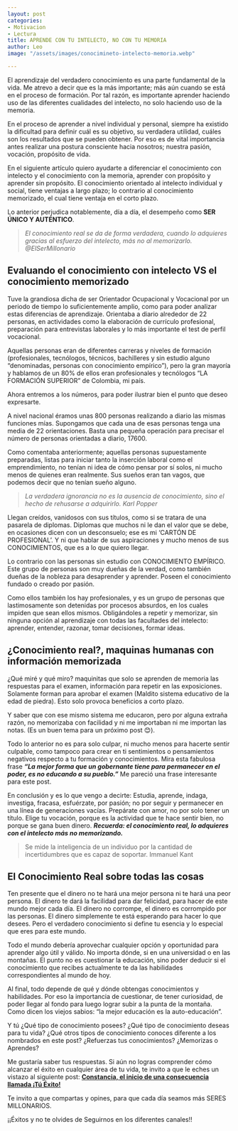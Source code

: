 ```yaml
---
layout: post
categories:
- Motivacion
- Lectura
title: APRENDE CON TU INTELECTO, NO CON TU MEMORIA
author: Leo
image: "/assets/images/conocimineto-intelecto-memoria.webp"

---
```

El aprendizaje del verdadero conocimiento es una parte fundamental de la vida. Me atrevo a decir que es la más importante; más aún cuando se está en el proceso de formación. Por tal razón, es importante aprender haciendo uso de las diferentes cualidades del intelecto, no solo haciendo uso de la memoria.

En el proceso de aprender a nivel individual y personal, siempre ha existido la dificultad para definir cuál es su objetivo, su verdadera utilidad, cuáles son los resultados que se pueden obtener. Por eso es de vital importancia antes realizar una postura consciente hacia nosotros; nuestra pasión, vocación, propósito de vida.

En el siguiente artículo quiero ayudarte a diferenciar el conocimiento con intelecto y el conocimiento con la memoria, aprender con propósito y aprender sin propósito. El conocimiento orientado al intelecto individual y social, tiene ventajas a largo plazo; lo contrario al conocimiento memorizado, el cual tiene ventaja en el corto plazo.

Lo anterior perjudica notablemente, día a día, el desempeño como **SER ÚNICO Y AUTÉNTICO**.

> _El conocimiento real se da de forma verdadera, cuando lo adquieres gracias al esfuerzo del intelecto, más no al memorizarlo. @ElSerMillonario_

## **Evaluando el conocimiento con intelecto VS el conocimiento memorizado**

Tuve la grandiosa dicha de ser Orientador Ocupacional y Vocacional por un periodo de tiempo lo suficientemente amplio, como para poder analizar estas diferencias de aprendizaje. Orientaba a diario alrededor de 22 personas, en actividades como la elaboración de currículo profesional, preparación para entrevistas laborales y lo más importante el test de perfil vocacional.

Aquellas personas eran de diferentes carreras y niveles de formación (profesionales, tecnólogos, técnicos, bachilleres y sin estudio alguno “denominadas, personas con conocimiento empírico”), pero la gran mayoría y hablamos de un 80% de ellos eran profesionales y tecnólogos “LA FORMACIÓN SUPERIOR” de Colombia, mi país.

Ahora entremos a los números, para poder ilustrar bien el punto que deseo expresarte.

A nivel nacional éramos unas 800 personas realizando a diario las mismas funciones mías. Supongamos que cada una de esas personas tenga una media de 22 orientaciones. Basta una pequeña operación para precisar el número de personas orientadas a diario, 17600.

Como comentaba anteriormente; aquellas personas supuestamente preparadas, listas para iniciar tanto la inserción laboral como el emprendimiento, no tenían ni idea de cómo pensar por sí solos, ni mucho menos de quienes eran realmente. Sus sueños eran tan vagos, que podemos decir que no tenían sueño alguno.

> _La verdadera ignorancia no es la ausencia de conocimiento, sino el hecho de rehusarse a adquirirlo. Karl Popper_

Llegan creídos, vanidosos con sus títulos, como si se tratara de una pasarela de diplomas. Diplomas que muchos ni le dan el valor que se debe, en ocasiones dicen con un desconsuelo; ese es mi ‘CARTÓN DE PROFESIONAL’. Y ni que hablar de sus aspiraciones y mucho menos de sus CONOCIMIENTOS, que es a lo que quiero llegar.

Lo contrario con las personas sin estudio con CONOCIMIENTO EMPÍRICO. Este grupo de personas son muy dueñas de la verdad, como también dueñas de la nobleza para desaprender y aprender. Poseen el conocimiento fundado o creado por pasión.

Como ellos también los hay profesionales, y es un grupo de personas que lastimosamente son detenidas por procesos absurdos, en los cuales impiden que sean ellos mismos. Obligándoles a repetir y memorizar, sin ninguna opción al aprendizaje con todas las facultades del intelecto: aprender, entender, razonar, tomar decisiones, formar ideas.

## **¿Conocimiento real?, maquinas humanas con información memorizada**

¿Qué miré y qué miro? maquinitas que solo se aprenden de memoria las respuestas para el examen, información para repetir en las exposiciones. Solamente forman para aprobar el examen (Maldito sistema educativo de la edad de piedra). Esto solo provoca beneficios a corto plazo.

Y saber que con ese mismo sistema me educaron, pero por alguna extraña razón, no memorizaba con facilidad y ni me importaban ni me importan las notas. (Es un buen tema para un próximo post 😊).

Todo lo anterior no es para solo culpar, ni mucho menos para hacerte sentir culpable, como tampoco para crear en ti sentimientos o pensamientos negativos respecto a tu formación y conocimientos. Mira esta fabulosa frase **_“La mejor forma que un gobernante tiene para permanecer en el poder, es no educando a su pueblo.”_** Me pareció una frase interesante para este post.

En conclusión y es lo que vengo a decirte: Estudia, aprende, indaga, investiga, fracasa, esfuérzate, por pasión; no por seguir y permanecer en una línea de generaciones vacías. Prepárate con amor, no por solo tener un título. Elige tu vocación, porque es la actividad que te hace sentir bien, no porque se gana buen dinero. **_Recuerda: el conocimiento real, lo adquieres con el intelecto más no memorizando._**

> Se mide la inteligencia de un individuo por la cantidad de incertidumbres que es capaz de soportar. Immanuel Kant

## **El Conocimiento Real sobre todas las cosas**

Ten presente que el dinero no te hará una mejor persona ni te hará una peor persona. El dinero te dará la facilidad para dar felicidad, para hacer de este mundo mejor cada día. El dinero no corrompe, el dinero es corrompido por las personas. El dinero simplemente te está esperando para hacer lo que desees. Pero el verdadero conocimiento si define tu esencia y lo especial que eres para este mundo.

Todo el mundo debería aprovechar cualquier opción y oportunidad para aprender algo útil y válido. No importa dónde, si en una universidad o en las montañas. El punto no es cuestionar la educación, sino poder deducir si el conocimiento que recibes actualmente te da las habilidades correspondientes al mundo de hoy.

Al final, todo depende de qué y dónde obtengas conocimientos y habilidades. Por eso la importancia de cuestionar, de tener curiosidad, de poder llegar al fondo para luego lograr subir a la punta de la montaña. Como dicen los viejos sabios: “la mejor educación es la auto-educación”.

Y tú ¿Qué tipo de conocimiento posees? ¿Qué tipo de conocimiento deseas para tu vida? ¿Qué otros tipos de conocimiento conoces diferente a los nombrados en este post? ¿Refuerzas tus conocimientos? ¿Memorizas o Aprendes?

Me gustaría saber tus respuestas. Si aún no logras comprender cómo alcanzar el éxito en cualquier área de tu vida, te invito a que le eches un vistazo al siguiente post: [**Constancia, el inicio de una consecuencia llamada ¡Tú Éxito!**](https://www.leopuentes.me/constancia-el-inicio-de-una-consecuencia-llamada-tu-exito/ "Constancia, inicio del exito")

Te invito a que compartas y opines, para que cada día seamos más SERES MILLONARIOS.

¡¡Éxitos y no te olvides de Seguirnos en los diferentes canales!!